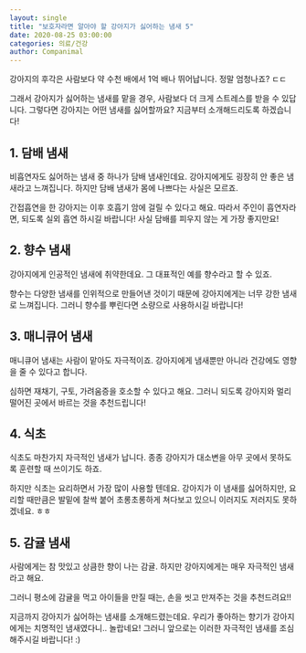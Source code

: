 ```yaml
---
layout: single
title: "보호자라면 알아야 할 강아지가 싫어하는 냄새 5"
date: 2020-08-25 03:00:00
categories: 의료/건강
author: Companimal
---
```


강아지의 후각은 사람보다 약 수천 배에서 1억 배나 뛰어납니다. 정말 엄청나죠? ㄷㄷ

그래서 강아지가 싫어하는 냄새를 맡을 경우, 사람보다 더 크게 스트레스를 받을 수 있답니다. 그렇다면 강아지는 어떤 냄새를 싫어할까요? 지금부터 소개해드리도록 하겠습니다!

## 1. 담배 냄새

비흡연자도 싫어하는 냄새 중 하나가 담배 냄새인데요. 강아지에게도 굉장히 안 좋은 냄새라고 느껴집니다. 하지만 담배 냄새가 몸에 나쁘다는 사실은 모르죠.

간접흡연을 한 강아지는 이후 호흡기 암에 걸릴 수 있다고 해요. 따라서 주인이 흡연자라면, 되도록 실외 흡연 하시길 바랍니다! 사실 담배를 피우지 않는 게 가장 좋지만요!

## 2. 향수 냄새

강아지에게 인공적인 냄새에 취약한데요. 그 대표적인 예를 향수라고 할 수 있죠.

향수는 다양한 냄새를 인위적으로 만들어낸 것이기 때문에 강아지에게는 너무 강한 냄새로 느껴집니다. 그러니 향수를 뿌린다면 소량으로 사용하시길 바랍니다!

## 3. 매니큐어 냄새

매니큐어 냄새는 사람이 맡아도 자극적이죠. 강아지에게 냄새뿐만 아니라 건강에도 영향을 줄 수 있다고 합니다.

심하면 재채기, 구토, 가려움증을 호소할 수 있다고 해요. 그러니 되도록 강아지와 멀리 떨어진 곳에서 바르는 것을 추천드립니다!

## 4. 식초

식초도 마찬가지 자극적인 냄새가 납니다. 종종 강아지가 대소변을 아무 곳에서 못하도록 훈련할 때 쓰이기도 하죠.

하지만 식초는 요리하면서 가장 많이 사용할 텐데요. 강아지가 이 냄새를 싫어하지만, 요리할 때만큼은 발밑에 찰싹 붙어 초롱초롱하게 쳐다보고 있으니 이러지도 저러지도 못하겠네요. ㅎㅎ

## 5. 감귤 냄새

사람에게는 참 맛있고 상큼한 향이 나는 감귤. 하지만 강아지에게는 매우 자극적인 냄새라고 해요.

그러니 평소에 감귤을 먹고 아이들을 만질 때는, 손을 씻고 만져주는 것을 추천드려요!!

지금까지 강아지가 싫어하는 냄새를 소개해드렸는데요. 우리가 좋아하는 향기가 강아지에게는 치명적인 냄새였다니.. 놀랍네요! 그러니 앞으로는 이러한 자극적인 냄새를 조심해주시길 바랍니다! :)
